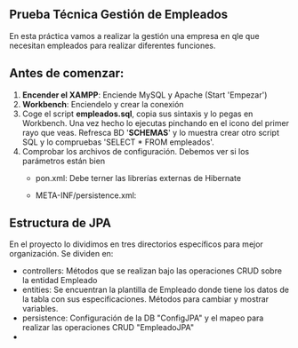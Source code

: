 ## **Prueba Técnica Gestión de Empleados** 

En esta práctica vamos a realizar la gestión una empresa en qle que necesitan empleados
para realizar diferentes funciones.

## Antes de comenzar:

  1. **Encender el XAMPP**: Enciende MySQL y Apache (Start 'Empezar')
  2. **Workbench**: Enciendelo y crear la conexión
  3. Coge el script **empleados.sql**, copia sus sintaxis y lo pegas en Workbench. 
    Una vez hecho lo ejecutas pinchando en el icono del primer rayo que veas. Refresca
    BD '**SCHEMAS**' y lo muestra crear otro script SQL y lo compruebas 'SELECT * FROM empleados'.
  4. Comprobar los archivos de configuración. Debemos ver si los parámetros están bien 
        * pon.xml: Debe terner las librerías externas de Hibernate
             
        * META-INF/persistence.xml:

## Estructura de JPA
 En el proyecto lo dividimos en tres directorios específicos para mejor organización. 
 Se dividen en:
   * controllers: Métodos que se realizan bajo las operaciones CRUD sobre la entidad Empleado
   * entities: Se encuentran la plantilla de Empleado donde tiene los datos de la tabla 
     con sus especificaciones. Métodos para cambiar y mostrar variables.
   * persistence: Configuración de la DB "ConfigJPA"
        y el mapeo para realizar las operaciones CRUD "EmpleadoJPA"
   * 


